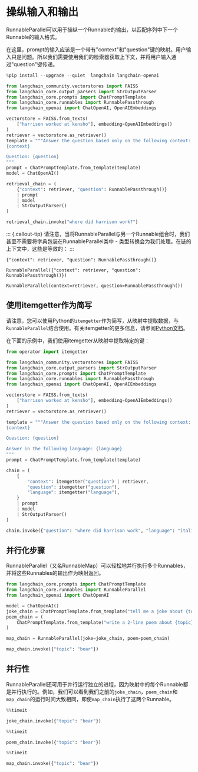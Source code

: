 # 操纵输入和输出

RunnableParallel可以用于操纵一个Runnable的输出，以匹配序列中下一个Runnable的输入格式。

在这里，prompt的输入应该是一个带有"context"和"question"键的映射。用户输入只是问题。所以我们需要使用我们的检索器获取上下文，并将用户输入通过"question"键传递。

```python
%pip install --upgrade --quiet  langchain langchain-openai
```

```python
from langchain_community.vectorstores import FAISS
from langchain_core.output_parsers import StrOutputParser
from langchain_core.prompts import ChatPromptTemplate
from langchain_core.runnables import RunnablePassthrough
from langchain_openai import ChatOpenAI, OpenAIEmbeddings

vectorstore = FAISS.from_texts(
    ["harrison worked at kensho"], embedding=OpenAIEmbeddings()
)
retriever = vectorstore.as_retriever()
template = """Answer the question based only on the following context:
{context}

Question: {question}
"""
prompt = ChatPromptTemplate.from_template(template)
model = ChatOpenAI()

retrieval_chain = (
    {"context": retriever, "question": RunnablePassthrough()}
    | prompt
    | model
    | StrOutputParser()
)

retrieval_chain.invoke("where did harrison work?")
```

::: {.callout-tip}
请注意，当将RunnableParallel与另一个Runnable组合时，我们甚至不需要将字典包装在RunnableParallel类中 - 类型转换会为我们处理。在链的上下文中，这些是等效的：
:::

```
{"context": retriever, "question": RunnablePassthrough()}
```

```
RunnableParallel({"context": retriever, "question": RunnablePassthrough()})
```

```
RunnableParallel(context=retriever, question=RunnablePassthrough())
```

## 使用itemgetter作为简写

请注意，您可以使用Python的`itemgetter`作为简写，从映射中提取数据，与`RunnableParallel`结合使用。有关itemgetter的更多信息，请参阅[Python文档](https://docs.python.org/3/library/operator.html#operator.itemgetter)。

在下面的示例中，我们使用itemgetter从映射中提取特定的键：

```python
from operator import itemgetter

from langchain_community.vectorstores import FAISS
from langchain_core.output_parsers import StrOutputParser
from langchain_core.prompts import ChatPromptTemplate
from langchain_core.runnables import RunnablePassthrough
from langchain_openai import ChatOpenAI, OpenAIEmbeddings

vectorstore = FAISS.from_texts(
    ["harrison worked at kensho"], embedding=OpenAIEmbeddings()
)
retriever = vectorstore.as_retriever()

template = """Answer the question based only on the following context:
{context}

Question: {question}

Answer in the following language: {language}
"""
prompt = ChatPromptTemplate.from_template(template)

chain = (
    {
        "context": itemgetter("question") | retriever,
        "question": itemgetter("question"),
        "language": itemgetter("language"),
    }
    | prompt
    | model
    | StrOutputParser()
)

chain.invoke({"question": "where did harrison work", "language": "italian"})
```

## 并行化步骤

RunnableParallel（又名RunnableMap）可以轻松地并行执行多个Runnables，并将这些Runnables的输出作为映射返回。

```python
from langchain_core.prompts import ChatPromptTemplate
from langchain_core.runnables import RunnableParallel
from langchain_openai import ChatOpenAI

model = ChatOpenAI()
joke_chain = ChatPromptTemplate.from_template("tell me a joke about {topic}") | model
poem_chain = (
    ChatPromptTemplate.from_template("write a 2-line poem about {topic}") | model
)

map_chain = RunnableParallel(joke=joke_chain, poem=poem_chain)

map_chain.invoke({"topic": "bear"})
```

## 并行性

RunnableParallel还可用于并行运行独立的进程，因为映射中的每个Runnable都是并行执行的。例如，我们可以看到我们之前的`joke_chain`，`poem_chain`和`map_chain`的运行时间大致相同，即使`map_chain`执行了这两个Runnable。

```python
%%timeit

joke_chain.invoke({"topic": "bear"})
```

```python
%%timeit

poem_chain.invoke({"topic": "bear"})
```

```python
%%timeit

map_chain.invoke({"topic": "bear"})
```
